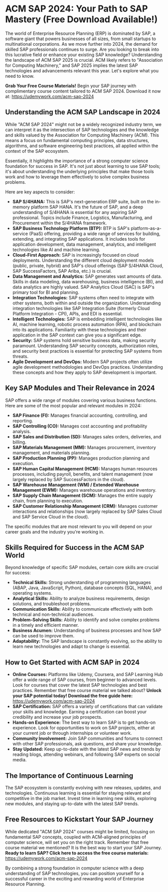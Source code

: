 # ACM SAP 2024: Your Path to SAP Mastery (Free Download Available!)

The world of Enterprise Resource Planning (ERP) is dominated by SAP, a software giant that powers businesses of all sizes, from small startups to multinational corporations. As we move further into 2024, the demand for skilled SAP professionals continues to surge. Are you looking to break into this lucrative field or enhance your existing SAP knowledge? Understanding the landscape of ACM SAP 2025 is crucial. ACM likely refers to "Association for Computing Machinery," and SAP 2025 implies the latest SAP technologies and advancements relevant this year. Let's explore what you need to know.

**Grab Your Free Course Materials!**  Begin your SAP journey with complimentary course content tailored to ACM SAP 2024. Download it now at: https://udemywork.com/acm-sap-2024

## Understanding the ACM SAP Landscape in 2024

While "ACM SAP 2024" might not be a widely recognized industry term, we can interpret it as the intersection of SAP technologies and the knowledge and skills valued by the Association for Computing Machinery (ACM). This means a focus on fundamental computing principles, data structures, algorithms, and software engineering best practices, all applied within the context of the SAP ecosystem.

Essentially, it highlights the importance of a strong computer science foundation for success in SAP.  It's not just about learning to use SAP tools; it's about understanding the underlying principles that make those tools work and how to leverage them effectively to solve complex business problems.

Here are key aspects to consider:

*   **SAP S/4HANA:**  This is SAP's next-generation ERP suite, built on the in-memory platform SAP HANA.  It's the future of SAP, and a deep understanding of S/4HANA is essential for any aspiring SAP professional.  Topics include Finance, Logistics, Manufacturing, and Procurement within the S/4HANA framework.
*   **SAP Business Technology Platform (BTP):** BTP is SAP's platform-as-a-service (PaaS) offering, providing a wide range of services for building, extending, and integrating SAP applications. It includes tools for application development, data management, analytics, and intelligent technologies like AI and machine learning.
*   **Cloud-First Approach:** SAP is increasingly focused on cloud deployments. Understanding the different cloud deployment models (public, private, hybrid) and SAP's cloud offerings (SAP S/4HANA Cloud, SAP SuccessFactors, SAP Ariba, etc.) is crucial.
*   **Data Management and Analytics:** SAP generates vast amounts of data.  Skills in data modeling, data warehousing, business intelligence (BI), and data analytics are highly valued. SAP Analytics Cloud (SAC) is SAP's primary tool for BI and planning.
*   **Integration Technologies:**  SAP systems often need to integrate with other systems, both within and outside the organization.  Understanding integration technologies like SAP Integration Suite (formerly Cloud Platform Integration - CPI), APIs, and EDI is essential.
*   **Intelligent Technologies:** SAP is embedding intelligent technologies like AI, machine learning, robotic process automation (RPA), and blockchain into its applications.  Familiarity with these technologies and their application in the SAP context can give you a significant edge.
*   **Security:**  SAP systems hold sensitive business data, making security paramount.  Understanding SAP security concepts, authorization roles, and security best practices is essential for protecting SAP systems from threats.
*   **Agile Development and DevOps:** Modern SAP projects often utilize agile development methodologies and DevOps practices.  Understanding these concepts and how they apply to SAP development is important.

## Key SAP Modules and Their Relevance in 2024

SAP offers a wide range of modules covering various business functions. Here are some of the most popular and relevant modules in 2024:

*   **SAP Finance (FI):**  Manages financial accounting, controlling, and reporting.
*   **SAP Controlling (CO):**  Manages cost accounting and profitability analysis.
*   **SAP Sales and Distribution (SD):**  Manages sales orders, deliveries, and billing.
*   **SAP Materials Management (MM):**  Manages procurement, inventory management, and materials planning.
*   **SAP Production Planning (PP):**  Manages production planning and execution.
*   **SAP Human Capital Management (HCM):**  Manages human resources processes, including payroll, benefits, and talent management (now largely replaced by SAP SuccessFactors in the cloud).
*   **SAP Warehouse Management (WM) / Extended Warehouse Management (EWM):**  Manages warehouse operations and inventory.
*   **SAP Supply Chain Management (SCM):**  Manages the entire supply chain, from planning to execution.
*   **SAP Customer Relationship Management (CRM):**  Manages customer interactions and relationships (now largely replaced by SAP Sales Cloud and SAP Service Cloud in the cloud).

The specific modules that are most relevant to you will depend on your career goals and the industry you're working in.

## Skills Required for Success in the ACM SAP World

Beyond knowledge of specific SAP modules, certain core skills are crucial for success:

*   **Technical Skills:** Strong understanding of programming languages (ABAP, Java, JavaScript, Python), database concepts (SQL, HANA), and operating systems.
*   **Analytical Skills:** Ability to analyze business requirements, design solutions, and troubleshoot problems.
*   **Communication Skills:** Ability to communicate effectively with both technical and non-technical audiences.
*   **Problem-Solving Skills:** Ability to identify and solve complex problems in a timely and efficient manner.
*   **Business Acumen:** Understanding of business processes and how SAP can be used to improve them.
*   **Adaptability:**  The SAP landscape is constantly evolving, so the ability to learn new technologies and adapt to change is essential.

##  How to Get Started with ACM SAP in 2024

*   **Online Courses:** Platforms like Udemy, Coursera, and SAP Learning Hub offer a wide range of SAP courses, from beginner to advanced levels. Look for courses that cover the latest SAP technologies and best practices. Remember that free course material we talked about?  **Unlock your SAP potential today! Download the free guide here:** https://udemywork.com/acm-sap-2024
*   **SAP Certification:**  SAP offers a variety of certifications that can validate your skills and knowledge. Earning a certification can boost your credibility and increase your job prospects.
*   **Hands-on Experience:**  The best way to learn SAP is to get hands-on experience. Look for opportunities to work on SAP projects, either at your current job or through internships or volunteer work.
*   **Community Involvement:**  Join SAP communities and forums to connect with other SAP professionals, ask questions, and share your knowledge.
*   **Stay Updated:**  Keep up-to-date with the latest SAP news and trends by reading blogs, attending webinars, and following SAP experts on social media.

## The Importance of Continuous Learning

The SAP ecosystem is constantly evolving with new releases, updates, and technologies. Continuous learning is essential for staying relevant and competitive in the job market.  Invest time in learning new skills, exploring new modules, and staying up-to-date with the latest SAP trends.

## Free Resources to Kickstart Your SAP Journey

While dedicated "ACM SAP 2024" courses might be limited, focusing on fundamental SAP concepts, coupled with ACM-aligned principles of computer science, will set you on the right track. Remember that free course material we mentioned? It is the best way to start your SAP Journey. **Ready to learn SAP?  Click here to access the free course materials:** https://udemywork.com/acm-sap-2024

By combining a strong foundation in computer science with a deep understanding of SAP technologies, you can position yourself for a successful career in the exciting and rewarding world of Enterprise Resource Planning.
